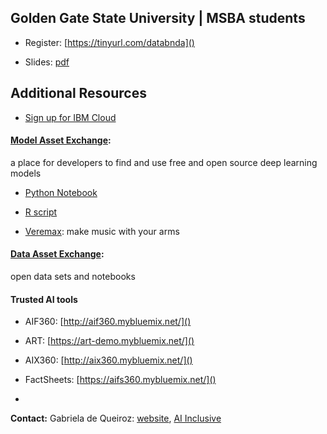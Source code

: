 ## Golden Gate State University | MSBA students

- Register: [https://tinyurl.com/databnda]()

- Slides: [pdf](2020-10-29_GGU.pdf)

## Additional Resources

- [Sign up for IBM Cloud](http://ibm.biz/gguniversity) 

#### [Model Asset Exchange](http://ibm.biz/model-exchange): 

a place for developers to find and use free and open source deep learning models

- [Python Notebook](http://ibm.biz/max-notebook)

- [R script](https://github.com/CODAIT/presentations/blob/310910dd51f4c64df39d41d4627fc30e14188d75/talks/2020-06-18_DSSelevate-Elevating-Women-in-Data/object_detector.R)

- [Veremax](http://ibm.biz/veremax): make music with your arms


#### [Data Asset Exchange](http://ibm.biz/data-exchange): 

open data sets and notebooks



#### Trusted AI tools

- AIF360: [http://aif360.mybluemix.net/]()

- ART: [https://art-demo.mybluemix.net/]()

- AIX360: [http://aix360.mybluemix.net/]()

- FactSheets: [https://aifs360.mybluemix.net/]()

-
**Contact:** Gabriela de Queiroz: [website](https://k-roz.com/), [AI Inclusive](https://ai-inclusive.org)
